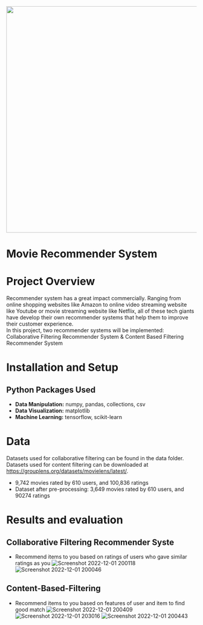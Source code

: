 <img src="https://github.com/trtrgfh/Movie-Recommender-System/assets/73056232/8907f554-2e58-4e81-a959-986762d1fbae" width="600"/>

# Movie Recommender System

# Project Overview
Recommender system has a great impact commercially. Ranging from online shopping websites like Amazon to online video streaming website like Youtube or movie streaming website like Netflix, all of these tech giants have develop their own recommender systems that help them to improve their customer experience.\
In this project, two recommender systems will be implemented: Collaborative Filtering Recommender System & Content Based Filtering Recommender System

# Installation and Setup
## Python Packages Used
- **Data Manipulation:** numpy, pandas, collections, csv
- **Data Visualization:** matplotlib
- **Machine Learning:** tensorflow, scikit-learn

# Data
Datasets used for collaborative filtering can be found in the data folder. \
Datasets used for content filtering can be downloaded at https://grouplens.org/datasets/movielens/latest/.
  - 9,742 movies rated by 610 users, and 100,836 ratings
  - Dataset after pre-processing: 3,649 movies rated by 610 users, and 90274 ratings

# Results and evaluation
## Collaborative Filtering Recommender Syste
- Recommend items to you based on ratings of users who gave similar ratings as you
![Screenshot 2022-12-01 200118](https://user-images.githubusercontent.com/73056232/205191434-c7acc7c2-fedd-40cf-8da0-821e73b77539.png)
![Screenshot 2022-12-01 200046](https://user-images.githubusercontent.com/73056232/205191441-36f263d3-0123-4575-bc41-f969b18eeab8.png)

## Content-Based-Filtering
- Recommend items to you based on features of user and item to find good match
![Screenshot 2022-12-01 200409](https://user-images.githubusercontent.com/73056232/205191613-686f0d4f-8fd3-4879-91fd-093b4645d522.png)
![Screenshot 2022-12-01 203016](https://user-images.githubusercontent.com/73056232/205194354-a03dca4c-1403-4786-8ca9-c5ae222d1eb2.png)
![Screenshot 2022-12-01 200443](https://user-images.githubusercontent.com/73056232/205191616-e35d7ecb-bfd8-4276-b654-3859280bab87.png)

